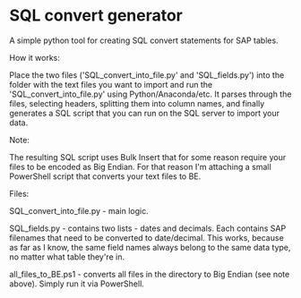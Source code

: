 # SQL convert generator

A simple python tool for creating SQL convert statements for SAP tables.

How it works:

Place the two files ('SQL_convert_into_file.py' and 'SQL_fields.py') into the folder with the text files you want to import and run the  'SQL_convert_into_file.py' using Python/Anaconda/etc. It parses through the files, selecting headers, splitting them into column names, and finally generates a SQL script that you can run on the SQL server to import your data.

Note:

The resulting SQL script uses Bulk Insert that for some reason require your files to be encoded as Big Endian. For that reason I'm attaching a small PowerShell script that converts your text files to BE.

Files:

SQL_convert_into_file.py - main logic.

SQL_fields.py - contains two lists - dates and decimals. Each contains SAP filenames that need to be converted to date/decimal. This works, because as far as I know, the same field names always belong to the same data type, no matter what table they're in. 

all_files_to_BE.ps1 - converts all files in the directory to Big Endian (see note above). Simply run it via PowerShell.

